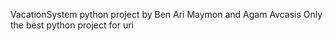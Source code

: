 VacationSystem python project by Ben Ari Maymon and Agam Avcasis
Only the best python project for uri
